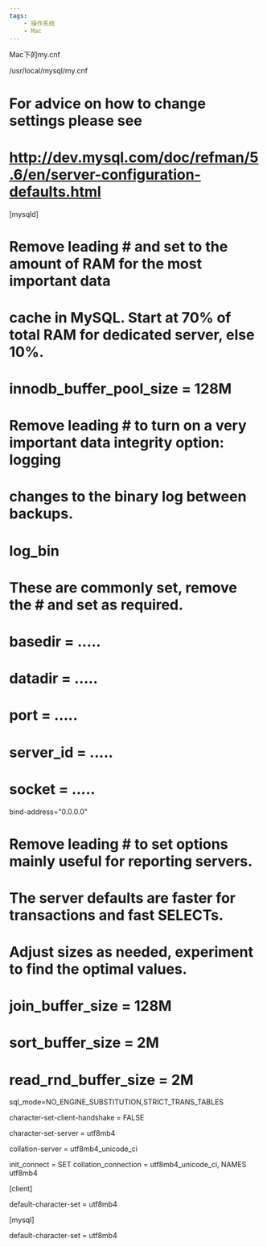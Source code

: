 ```yaml
---
tags:
    - 操作系统
    - Mac
---
```


Mac下的my.cnf

/usr/local/mysql/my.cnf





# For advice on how to change settings please see

# http://dev.mysql.com/doc/refman/5.6/en/server-configuration-defaults.html



[mysqld]



# Remove leading # and set to the amount of RAM for the most important data

# cache in MySQL. Start at 70% of total RAM for dedicated server, else 10%.

# innodb_buffer_pool_size = 128M



# Remove leading # to turn on a very important data integrity option: logging

# changes to the binary log between backups.

# log_bin



# These are commonly set, remove the # and set as required.

# basedir = .....

# datadir = .....

# port = .....

# server_id = .....

# socket = .....

bind-address="0.0.0.0"

# Remove leading # to set options mainly useful for reporting servers.

# The server defaults are faster for transactions and fast SELECTs.

# Adjust sizes as needed, experiment to find the optimal values.

# join_buffer_size = 128M

# sort_buffer_size = 2M

# read_rnd_buffer_size = 2M



sql_mode=NO_ENGINE_SUBSTITUTION,STRICT_TRANS_TABLES



character-set-client-handshake = FALSE

character-set-server = utf8mb4

collation-server = utf8mb4_unicode_ci

init_connect = SET collation_connection = utf8mb4_unicode_ci, NAMES utf8mb4



[client]

default-character-set = utf8mb4



[mysql]

default-character-set = utf8mb4


